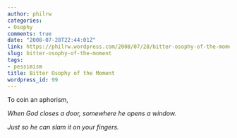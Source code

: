 ```yaml
---
author: philrw
categories:
- Osophy
comments: true
date: "2008-07-28T22:44:01Z"
link: https://philrw.wordpress.com/2008/07/28/bitter-osophy-of-the-moment/
slug: bitter-osophy-of-the-moment
tags:
- pessimism
title: Bitter Osophy of the Moment
wordpress_id: 99
---
```


To coin an aphorism,


_When God closes a door, somewhere he opens a window._


_Just so he can slam it on your fingers._


